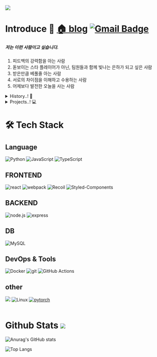 <a href="https://www.notion.so/3f2a8300f32549ff857cfe5beefabcd9" align="center">
    <img src="https://capsule-render.vercel.app/api?type=waving&color=auto&fontColor=black&height=300&section=header&text=Chungheon%20Lee&fontSize=85"/>
</a>


# Introduce 👋 [🏠 blog](https://blog.naver.com/ycp998/)   [![Gmail Badge](https://img.shields.io/badge/Gmail-d14836?style=flat-square&logo=Gmail&logoColor=white&link=mailto:ycp998@gmail.com)](mailto:ycp998@gmail.com)

##### 저는 이런 사람이고 싶습니다.

1. 피드백의 강력함을 아는 사람
2. 돋보이는 스타 플레이어가 아닌, 팀원들과 함께 빛나는 은하가 되고 싶은 사람  
3. 받은만큼 베풀줄 아는 사람
4. 서로의 차이점을 이해하고 수용하는 사람
5. 어제보다 발전한 오늘을 사는 사람

<details>	
	<summary>History..! 🚀</summary>
	<ul>  
			<li> (2015. 03 ~ 2022. 2) 전남대학교 입학!🐥 <br></li>
			<li> (2017.03 ~ 2019. 03) 병역의 의무! 💪 <br></li>
			<li> (2019. 12 ~ 2020. 03) Coursera Machine Learning<a href="https://blog.naver.com/ycp998/222180149174"> [후기 Link]  <br></a> </li>
			<li> (2020. 07 ~ 2021. 06) 시각지능미디어연구실 컴퓨터 비전 학부연구생 <a href="https://sites.google.com/site/seokbongyoo/"> [홈페이지 Link] </a> <a href="https://www.kci.go.kr/kciportal/ci/sereArticleSearch/ciSereArtiView.kci?sereArticleSearchBean.artiId=ART002728025"> [논문 Link]  <br></a></li>
			<li> (2021. 07 ~ 2021. 08.14) <a href="https://boostcamp.connect.or.kr/">Naver boostcamp 웹모바일 6기</a> for Full Stack Developers 첼린지 과정 수료 <br>
			<li> (2021. 08 ~ 2021. 12) <a href="https://boostcamp.connect.or.kr/">Naver boostcamp 웹모바일 6기</a> for Full Stack Developers 멤버쉽 과정<br>
		</li>
	</ul>
</details>
	
<details>	
	<summary>Projects..! 💻</summary>
	<ul>  
	    <li> (2021. 10 ~ 2021. 12) 협업 어플리케이션 Booslack(네이버 부스트캠프) - frontend 위주 개발  <a href="https://github.com/boostcampwm-2021/web06-booslack"> [github] </a></li>
	    <li> (2021. 03 ~ 2021. 6) 기업연계 캡스톤 프로젝트 - 크롤링 & 인공지능 <a href="https://github.com/kimtaejun97/CapstoneDesign"> [github] </a><a href="https://www.youtube.com/watch?v=Z-rEd8UgH2U"> [발표 링크]</a></li>
	    <li> (2020. 06 ~ 2020. 9) 인문융합창업 인튜비 - 안드로이드 개발 <a href="https://github.com/lodado/intubee"> [github] </a><a href="https://blog.naver.com/ycp998/222150953891"> [PPT] </a><br></li>		
	</ul>
</details>
<!--
<details>	
	<summary>자격증..? 👼</summary> 
		정보처리기사 😂
</details>
-->
 
# 🛠 Tech Stack



## Language
<div>

  <img alt="Python" src ="https://img.shields.io/badge/Python-3776AB.svg?&style=flat&logo=python&logoColor=white" />
 </a>
 <img alt="JavaScript" src ="https://img.shields.io/badge/Javascript-F7DF1E.svg?&style=flat&logo=Javascript&logoColor=important"/>
   
 <img alt="TypeScript" src ="https://img.shields.io/badge/TypeScript-white.svg?&style=flat&logo=TypeScript&logoColor=3178C6"/>

</div>

## FRONTEND

<div>
	<img alt="react" src ="https://img.shields.io/badge/React-white.svg?&style=flat&logo=React&logoColor=61DAFB"/>
	<!--<img alt="Redux" src ="https://img.shields.io/badge/Redux-764ABC.svg?&style=flat&logo=React&logoColor=white"/>-->
	<img alt="webpack" src ="https://img.shields.io/badge/webpack-8DD6F9.svg?&style=flat&logo=webpack&logoColor=white"/>
	<img alt="Recoil" src ="https://img.shields.io/badge/Recoil-004060.svg?&style=flat&logo=React&logoColor=white"/>
	<img alt="Styled-Components" src ="https://img.shields.io/badge/Styled_Components-DB7093.svg?&style=flat&logo=styled-components&logoColor=white"/>
	<!--
	<img alt="Jest" src ="https://img.shields.io/badge/Jest-C21325.svg?&style=flat&logo=Jest&logoColor=white"/>
	<img alt="Prettier" src ="https://img.shields.io/badge/Prettier-192A33.svg?&style=flat&logo=Prettier&logoColor=F7B93E"/>
	<img alt="ESLint" src ="https://img.shields.io/badge/ESLint-4B32C3.svg?&style=flat&logo=ESLint&logoColor=white"/>-->
</div>

## BACKEND

<div>
	<img alt="node.js" src ="https://img.shields.io/badge/node.js-339933.svg?&style=flat&logo=node.js&logoColor=green"/>
	<img alt="express" src ="https://img.shields.io/badge/express-green.svg?&style=flat&logo=node.js&logoColor=white"/>
	<!--<img alt="Sequelize" src ="https://img.shields.io/badge/Sequelize-white.svg?&style=flat&logo=Sequelize&logoColor=52B0E7"/>-->
	<!--<img alt="TypeOrm" src ="https://img.shields.io/badge/TypeOrm-white.svg?&style=flat&logo=TypeScript&logoColor=52B0E7"/>-->
</div>
 

## DB

<div>
<img alt="MySQL" src ="https://img.shields.io/badge/MySQL-4479A1.svg?&style=flat&logo=MySQL&logoColor=white"/>
</div>

## DevOps & Tools

<div>
<img alt="Docker" src ="https://img.shields.io/badge/Docker-2496ED.svg?&style=flat&logo=Docker&logoColor=white"/>
<img alt="git" src ="https://img.shields.io/badge/git-F05032.svg?&style=flat&logo=git&logoColor=orange"/>
<img alt="GitHub Actions" src ="https://img.shields.io/badge/GitHub Actions-2088FF.svg?&style=flat&logo=GitHub Actions&logoColor=black"/>

</div>

## other

<div>
 <a href="https://solved.ac/profile/loda"><img src="http://mazassumnida.wtf/api/mini/generate_badge?boj=loda"/></a>	
	
 <img alt="Linux" src ="https://img.shields.io/badge/Linux-FCC624.svg?&style=flat&logo=Linux&logoColor=black"/>
	<a href="https://pytorch.org/">
  	<img alt="pytorch" src ="https://img.shields.io/badge/pytorch-EE4C2C.svg?&style=flat&logo=pytorch&logoColor=orange"/>
	</a>
</div>

<br>

# Github Stats  <a href="https://hits.seeyoufarm.com"><img src="https://hits.seeyoufarm.com/api/count/incr/badge.svg?url=https://github.com/lodado/hit-counter&count_bg=%23FFB100&title_bg=%23555555&icon=&icon_color=%23E7E7E7&title=hits&edge_flat=false"/></a>

![Anurag's GitHub stats](https://github-readme-stats.vercel.app/api?username=lodado)

![Top Langs](https://github-readme-stats.vercel.app/api/top-langs/?username=lodado&layout=compact&hide=MATLAB)

<br>


<!--
**lodado/lodado** is a ✨ _special_ ✨ repository because its `README.md` (this file) appears on your GitHub profile.

Here are some ideas to get you started:

- 🔭 I’m currently working on ...

- 👯 I’m looking to collaborate on ...
- 🤔 I’m looking for help with ...
- 💬 Ask me about ...

- 😄 Pronouns: ...
- ⚡ Fun fact: ...
-->
